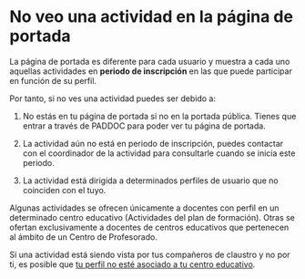 # No veo una actividad en la página de portada

La página de portada es diferente para cada usuario y muestra a cada uno aquellas actividades en **periodo de inscripción** en las que puede participar en función de su perfil.

Por tanto, si no ves una actividad puedes ser debido a:

1. No estás en tu página de portada si no en la portada pública. Tienes que entrar a través de PADDOC para poder ver tu página de portada.

2. La actividad aún no está en periodo de inscripción, puedes contactar con el coordinador de la actividad para consultarle cuando se inicia este periodo.

3. La actividad está dirigida a determinados perfiles de usuario que no coinciden con el tuyo.

Algunas actividades se ofrecen únicamente a docentes con perfil en un determinado centro educativo (Actividades del plan de formación).
Otras se ofertan exclusivamente a docentes de centros educativos que pertenecen al ámbito de un Centro de Profesorado.

Si una actividad está siendo vista por tus compañeros de claustro y no por ti, es posible que [tu perfil no esté asociado a tu centro educativo](../incidencias-en-centros-y-roles/hay-profesores-que-pertenecen-al-claustro-pero-no-estan-asignados-al-centro.md).



